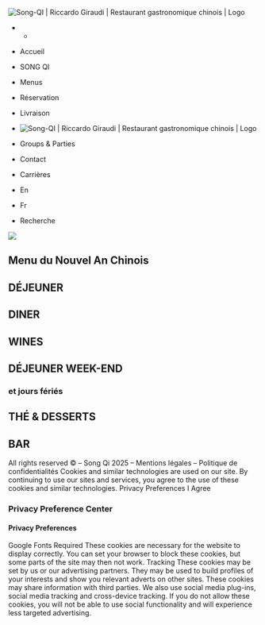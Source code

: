![Song-QI | Riccardo Giraudi | Restaurant gastronomique chinois | Logo](https://www.song-qi.mc/wp-content/uploads/2017/07/logo-2-2.png)
  *   * 

  * Accueil
  * SONG QI
  * Menus
  * Réservation
  * Livraison
  * ![Song-QI | Riccardo Giraudi | Restaurant gastronomique chinois | Logo](https://www.song-qi.mc/wp-content/uploads/2017/07/logo-2-2.png)
  * Groups & Parties
  * Contact
  * Carrières
  * En
  * Fr


  * Recherche


![](https://www.song-qi.mc/wp-content/uploads/2017/09/LOGO-400.png)
## Menu du Nouvel An Chinois
## DÉJEUNER
## DINER
## WINES
## DÉJEUNER WEEK-END
### et jours fériés
## THÉ & DESSERTS
## BAR
All rights reserved © – Song Qi 2025 – Mentions légales – Politique de confidentialités
Cookies and similar technologies are used on our site. By continuing to use our sites and services, you agree to the use of these cookies and similar technologies. 
Privacy Preferences
I Agree
### Privacy Preference Center
#### Privacy Preferences
Google Fonts
Required
These cookies are necessary for the website to display correctly. You can set your browser to block these cookies, but some parts of the site may then not work.
Tracking
These cookies may be set by us or our advertising partners. They may be used to build profiles of your interests and show you relevant adverts on other sites. These cookies may share information with third parties. We also use social media plug-ins, social media tracking and cross-device tracking. If you do not allow these cookies, you will not be able to use social functionality and will experience less targeted advertising.
